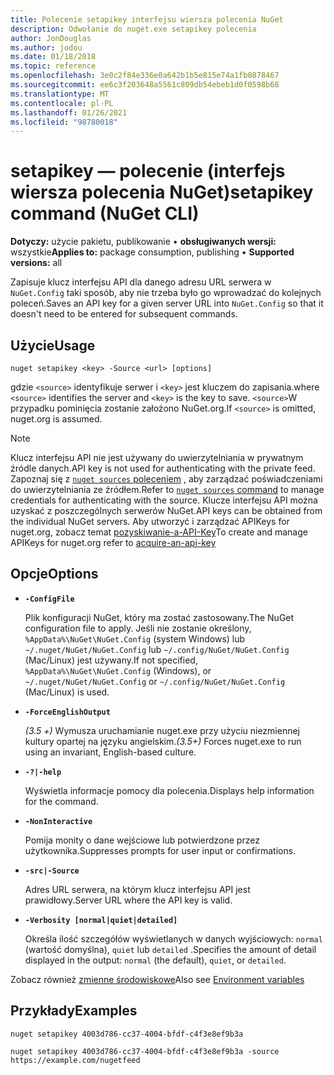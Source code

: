 ```yaml
---
title: Polecenie setapikey interfejsu wiersza polecenia NuGet
description: Odwołanie do nuget.exe setapikey polecenia
author: JonDouglas
ms.author: jodou
ms.date: 01/18/2018
ms.topic: reference
ms.openlocfilehash: 3e0c2f84e336e0a642b1b5e815e74a1fb0878467
ms.sourcegitcommit: ee6c3f203648a5561c809db54ebeb1d0f0598b68
ms.translationtype: MT
ms.contentlocale: pl-PL
ms.lasthandoff: 01/26/2021
ms.locfileid: "98780018"
---
```

# <a name="setapikey-command-nuget-cli"></a><span data-ttu-id="c5bdd-103">setapikey — polecenie (interfejs wiersza polecenia NuGet)</span><span class="sxs-lookup"><span data-stu-id="c5bdd-103">setapikey command (NuGet CLI)</span></span>

<span data-ttu-id="c5bdd-104">**Dotyczy:** użycie pakietu, publikowanie &bullet; **obsługiwanych wersji:** wszystkie</span><span class="sxs-lookup"><span data-stu-id="c5bdd-104">**Applies to:** package consumption, publishing &bullet; **Supported versions:** all</span></span>

<span data-ttu-id="c5bdd-105">Zapisuje klucz interfejsu API dla danego adresu URL serwera w `NuGet.Config` taki sposób, aby nie trzeba było go wprowadzać do kolejnych poleceń.</span><span class="sxs-lookup"><span data-stu-id="c5bdd-105">Saves an API key for a given server URL into `NuGet.Config` so that it doesn't need to be entered for subsequent commands.</span></span>

## <a name="usage"></a><span data-ttu-id="c5bdd-106">Użycie</span><span class="sxs-lookup"><span data-stu-id="c5bdd-106">Usage</span></span>

```cli
nuget setapikey <key> -Source <url> [options]
```

<span data-ttu-id="c5bdd-107">gdzie `<source>` identyfikuje serwer i `<key>` jest kluczem do zapisania.</span><span class="sxs-lookup"><span data-stu-id="c5bdd-107">where `<source>` identifies the server and `<key>` is the key to save.</span></span> <span data-ttu-id="c5bdd-108">`<source>`W przypadku pominięcia zostanie założono NuGet.org.</span><span class="sxs-lookup"><span data-stu-id="c5bdd-108">If `<source>` is omitted, nuget.org is assumed.</span></span> 

> [!NOTE]
> <span data-ttu-id="c5bdd-109">Klucz interfejsu API nie jest używany do uwierzytelniania w prywatnym źródle danych.</span><span class="sxs-lookup"><span data-stu-id="c5bdd-109">API key is not used for authenticating with the private feed.</span></span> <span data-ttu-id="c5bdd-110">Zapoznaj się z [ `nuget sources` poleceniem](../cli-reference/cli-ref-sources.md) , aby zarządzać poświadczeniami do uwierzytelniania ze źródłem.</span><span class="sxs-lookup"><span data-stu-id="c5bdd-110">Refer to [`nuget sources` command](../cli-reference/cli-ref-sources.md) to manage credentials for authenticating with the source.</span></span>
> <span data-ttu-id="c5bdd-111">Klucze interfejsu API można uzyskać z poszczególnych serwerów NuGet.</span><span class="sxs-lookup"><span data-stu-id="c5bdd-111">API keys can be obtained from the individual NuGet servers.</span></span> <span data-ttu-id="c5bdd-112">Aby utworzyć i zarządzać APIKeys for nuget.org, zobacz temat [pozyskiwanie-a-API-Key](../../nuget-org/scoped-api-keys.md#acquire-an-api-key)</span><span class="sxs-lookup"><span data-stu-id="c5bdd-112">To create and manage APIKeys for nuget.org refer to [acquire-an-api-key](../../nuget-org/scoped-api-keys.md#acquire-an-api-key)</span></span>

## <a name="options"></a><span data-ttu-id="c5bdd-113">Opcje</span><span class="sxs-lookup"><span data-stu-id="c5bdd-113">Options</span></span>

- **`-ConfigFile`**

  <span data-ttu-id="c5bdd-114">Plik konfiguracji NuGet, który ma zostać zastosowany.</span><span class="sxs-lookup"><span data-stu-id="c5bdd-114">The NuGet configuration file to apply.</span></span> <span data-ttu-id="c5bdd-115">Jeśli nie zostanie określony, `%AppData%\NuGet\NuGet.Config` (system Windows) lub `~/.nuget/NuGet/NuGet.Config` lub `~/.config/NuGet/NuGet.Config` (Mac/Linux) jest używany.</span><span class="sxs-lookup"><span data-stu-id="c5bdd-115">If not specified, `%AppData%\NuGet\NuGet.Config` (Windows), or `~/.nuget/NuGet/NuGet.Config` or `~/.config/NuGet/NuGet.Config` (Mac/Linux) is used.</span></span>

- **`-ForceEnglishOutput`**

  <span data-ttu-id="c5bdd-116">*(3.5 +)* Wymusza uruchamianie nuget.exe przy użyciu niezmiennej kultury opartej na języku angielskim.</span><span class="sxs-lookup"><span data-stu-id="c5bdd-116">*(3.5+)* Forces nuget.exe to run using an invariant, English-based culture.</span></span>

- **`-?|-help`**

  <span data-ttu-id="c5bdd-117">Wyświetla informacje pomocy dla polecenia.</span><span class="sxs-lookup"><span data-stu-id="c5bdd-117">Displays help information for the command.</span></span>

- **`-NonInteractive`**

  <span data-ttu-id="c5bdd-118">Pomija monity o dane wejściowe lub potwierdzone przez użytkownika.</span><span class="sxs-lookup"><span data-stu-id="c5bdd-118">Suppresses prompts for user input or confirmations.</span></span>

- **`-src|-Source`**

  <span data-ttu-id="c5bdd-119">Adres URL serwera, na którym klucz interfejsu API jest prawidłowy.</span><span class="sxs-lookup"><span data-stu-id="c5bdd-119">Server URL where the API key is valid.</span></span>

- **`-Verbosity [normal|quiet|detailed]`**

  <span data-ttu-id="c5bdd-120">Określa ilość szczegółów wyświetlanych w danych wyjściowych: `normal` (wartość domyślna), `quiet` lub `detailed` .</span><span class="sxs-lookup"><span data-stu-id="c5bdd-120">Specifies the amount of detail displayed in the output: `normal` (the default), `quiet`, or `detailed`.</span></span>

<span data-ttu-id="c5bdd-121">Zobacz również [zmienne środowiskowe](cli-ref-environment-variables.md)</span><span class="sxs-lookup"><span data-stu-id="c5bdd-121">Also see [Environment variables](cli-ref-environment-variables.md)</span></span>

## <a name="examples"></a><span data-ttu-id="c5bdd-122">Przykłady</span><span class="sxs-lookup"><span data-stu-id="c5bdd-122">Examples</span></span>

```cli
nuget setapikey 4003d786-cc37-4004-bfdf-c4f3e8ef9b3a

nuget setapikey 4003d786-cc37-4004-bfdf-c4f3e8ef9b3a -source https://example.com/nugetfeed
```
